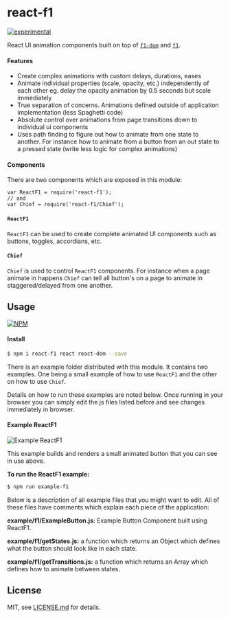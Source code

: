# react-f1

[![experimental](http://badges.github.io/stability-badges/dist/experimental.svg)](http://github.com/badges/stability-badges)

React UI animation components built on top of [`f1-dom`](https://www.npmjs.com/package/f1-dom) and [`f1`](https://www.npmjs.com/package/f1).

#### Features

- Create complex animations with custom delays, durations, eases
- Animate individual properties (scale, opacity, etc.) independently of each other eg. delay the opacity animation by 0.5 seconds but scale immediately
- True separation of concerns. Animations defined outside of application implementation (less Spaghetti code)
- Absolute control over animations from page transitions down to individual ui components
- Uses path finding to figure out how to animate from one state to another. For instance how to animate from a button from an out state to a pressed state (write less logic for complex animations)


#### Components

There are two components which are exposed in this module:
```
var ReactF1 = require('react-f1');
// and
var Chief = require('react-f1/Chief');
```

#### `ReactF1`
`ReactF1` can be used to create complete animated UI components such as buttons, toggles, accordians, etc.

#### `Chief`
`Chief` is used to control `ReactF1` components. For instance when a page animate in happens `Chief` can tell all button's on a page to animate in staggered/delayed from one another.

## Usage

[![NPM](https://nodei.co/npm/react-f1.png)](https://www.npmjs.com/package/react-f1)

#### Install
```bash
$ npm i react-f1 react react-dom --save
```

There is an example folder distributed with this module. It contains two examples. One being a small example of how to use `ReactF1` and the other on how to use `Chief`.

Details on how to run these examples are noted below. Once running in your browser you can simply edit the js files listed before and see changes immediately in browser.

#### Example ReactF1

![Example ReactF1](https://media.githubusercontent.com/media/Jam3/react-f1/dev/example/react-f1.gif)

This example builds and renders a small animated button that you can see in use above.

**To run the ReactF1 example:**
```bash
$ npm run example-f1
```

Below is a description of all example files that you might want to edit. All of these files have comments which explain each piece of the application:

**example/f1/ExampleButton.js:** Example Button Component built using ReactF1.

**example/f1/getStates.js:** a function which returns an Object which defines what the button should look like in each state.

**example/f1/getTransitions.js:** a function which returns an Array which defines how to animate between states.


## License

MIT, see [LICENSE.md](http://github.com/Jam3/react-f1/blob/master/LICENSE.md) for details.
